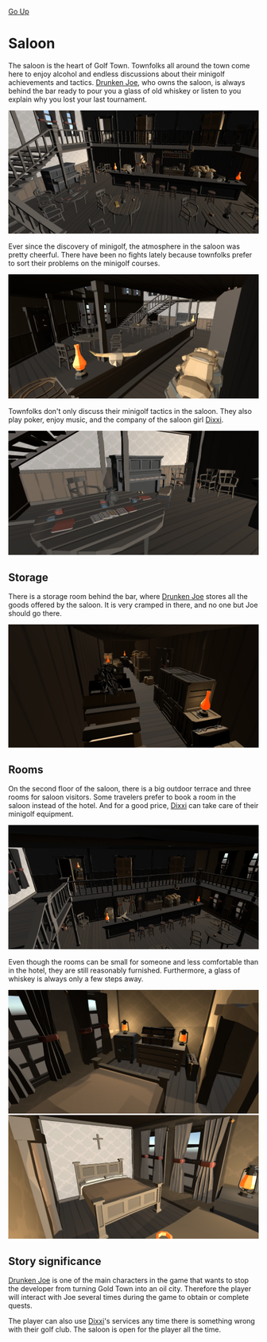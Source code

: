 [Go Up](scenes.md)

# Saloon
The saloon is the heart of Golf Town. Townfolks all around the town come here to enjoy alcohol and endless discussions about their minigolf achievements and tactics. [Drunken Joe](./main_characters.md), who owns the saloon, is always behind the bar ready to pour you a glass of old whiskey or listen to you explain why you lost your last tournament.

![](./img/saloon_interior1.png)

Ever since the discovery of minigolf, the atmosphere in the saloon was pretty cheerful. There have been no fights lately because townfolks prefer to sort their problems on the minigolf courses.

![](./img/saloon_interior2.png)

Townfolks don't only discuss their minigolf tactics in the saloon. They also play poker, enjoy music, and the company of the saloon girl [Dixxi](./main_characters.md). 

![](./img/saloon_interior4.png)

## Storage
There is a storage room behind the bar, where [Drunken Joe](./main_characters.md) stores all the goods offered by the saloon. It is very cramped in there, and no one but Joe should go there.

![](./img/saloon_interior3.png)

## Rooms
On the second floor of the saloon, there is a big outdoor terrace and three rooms for saloon visitors. Some travelers prefer to book a room in the saloon instead of the hotel. And for a good price, [Dixxi](./main_characters.md) can take care of their minigolf equipment.

![](./img/saloon_interior7.png)

Even though the rooms can be small for someone and less comfortable than in the hotel, they are still reasonably furnished. Furthermore, a glass of whiskey is always only a few steps away.

![](./img/saloon_interior5.png)
![](./img/saloon_interior6.png)

## Story significance
[Drunken Joe](./main_characters.md) is one of the main characters in the game that wants to stop the developer from turning Gold Town into an oil city. Therefore the player will interact with Joe several times during the game to obtain or complete quests. 

The player can also use [Dixxi](./main_characters.md)'s services any time there is something wrong with their golf club. The saloon is open for the player all the time.